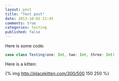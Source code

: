 ```yaml
---
layout: post
title: "Test post"
date: 2013-10-02 21:45
comments: true
categories: testing
published: false
---
```


Here is some code:

``` scala
case class Testing(one: Int, two: Int, three: Int)
```

Here is a kitten:

{% img http://placekitten.com/300/500 150 250 %}